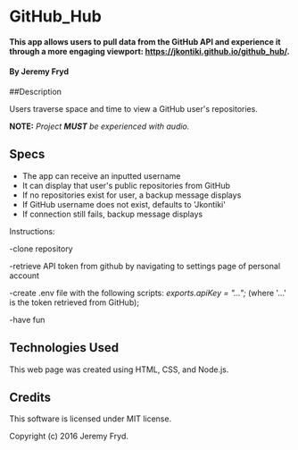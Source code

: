 # GitHub_Hub

#### This app allows users to pull data from the GitHub API and experience it through a more engaging viewport: https://jkontiki.github.io/github_hub/.

#### By Jeremy Fryd

##Description

Users traverse space and time to view a GitHub user's repositories.

**NOTE:** _Project **MUST** be experienced with audio._

## Specs

* The app can receive an inputted username
* It can display that user's public repositories from GitHub
* If no repositories exist for user, a backup message displays
* If GitHub username does not exist, defaults to 'Jkontiki'
* If connection still fails, backup message displays

Instructions:

-clone repository

-retrieve API token from github by navigating to settings page of personal account

-create .env file with the following scripts: _exports.apiKey = "...";_ (where '...' is the token retrieved from GitHub);

-have fun


## Technologies Used

This web page was created using HTML, CSS, and Node.js.

## Credits

This software is licensed under MIT license.

Copyright (c) 2016 Jeremy Fryd.
